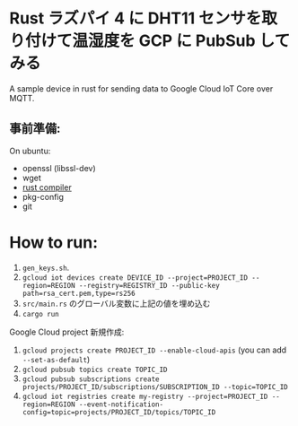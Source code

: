 # Rust ラズパイ 4 に DHT11 センサを取り付けて温湿度を GCP に PubSub してみる

A sample device in rust for sending data to Google Cloud IoT Core over MQTT.

## 事前準備:

On ubuntu:

-   openssl (libssl-dev)
-   wget
-   [rust compiler](https://www.rust-lang.org)
-   pkg-config
-   git

# How to run:

1. `gen_keys.sh`.
2. `gcloud iot devices create DEVICE_ID --project=PROJECT_ID --region=REGION --registry=REGISTRY_ID --public-key path=rsa_cert.pem,type=rs256`
3. `src/main.rs` のグローバル変数に上記の値を埋め込む
4. `cargo run`

Google Cloud project 新規作成:

1. `gcloud projects create PROJECT_ID --enable-cloud-apis` (you can add `--set-as-default`)
2. `gcloud pubsub topics create TOPIC_ID`
3. `gcloud pubsub subscriptions create projects/PROJECT_ID/subscriptions/SUBSCRIPTION_ID --topic=TOPIC_ID`
4. `gcloud iot registries create my-registry --project=PROJECT_ID --region=REGION --event-notification-config=topic=projects/PROJECT_ID/topics/TOPIC_ID`
